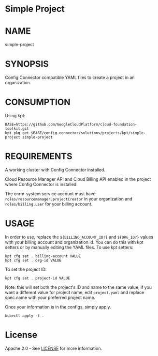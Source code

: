 Simple Project
==================================================

# NAME

  simple-project

# SYNOPSIS

  Config Connector compatible YAML files to create a project in an organization.

# CONSUMPTION
  Using kpt:
  ```
  BASE=https://github.com/GoogleCloudPlatform/cloud-foundation-toolkit.git
  kpt pkg get $BASE/config-connector/solutions/projects/kpt/simple-project simple-project
  ```

# REQUIREMENTS
  A working cluster with Config Connector installed.
  
  Cloud Resource Manager API and Cloud Billing API enabled in the project where Config Connector is installed.
  
  The cnrm-system service account must have `roles/resourcemanager.projectCreator` in your organization and `roles/billing.user` for your billing account.
  
# USAGE
  In order to use, replace the `${BILLING_ACCOUNT_ID?}` and `${ORG_ID?}` values with your billing account and organization id. You can do this with kpt setters or by manually editing the YAML files. To use kpt setters:
  ```
  kpt cfg set . billing-account VALUE 
  kpt cfg set . org-id VALUE 
  ```

  To set the project ID:
  ```
  kpt cfg set . project-id VALUE
  ```

  Note: this will set both the project's ID and name to the same value, if you want a different value for project name, edit `project.yaml` and replace spec.name with your preferred project name.
  
  Once your information is in the configs, simply apply.

  ```
  kubectl apply -f .
  ```
  
# License

  Apache 2.0 - See [LICENSE](/LICENSE) for more information.

